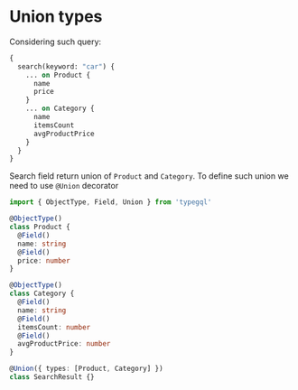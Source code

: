# Union types

Considering such query:

```graphql
{
  search(keyword: "car") {
    ... on Product {
      name
      price
    }
    ... on Category {
      name
      itemsCount
      avgProductPrice
    }
  }
}
```

Search field return union of `Product` and `Category`. To define such union we need to use `@Union` decorator

```ts
import { ObjectType, Field, Union } from 'typegql'

@ObjectType()
class Product {
  @Field()
  name: string
  @Field()
  price: number
}

@ObjectType()
class Category {
  @Field()
  name: string
  @Field()
  itemsCount: number
  @Field()
  avgProductPrice: number
}

@Union({ types: [Product, Category] })
class SearchResult {}
```

